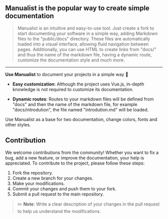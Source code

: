 ## Manualist is the popular way to create simple documentation
> Manualist is an intuitive and easy-to-use tool. Just create a fork to start documenting your software in a simple way, adding Markdown files to the "public/docs" directory. These files are automatically loaded into a visual interface, allowing fluid navigation between pages. Additionally, you can use HTML to create links from "docs/" and thus the name of the markdown file, having a dynamic route, customize the documentation style and much more.

---

**Use Manualist** to document your projects in a simple way 🚀

- **Easy customization**: Although the project uses Vue.js, in-depth knowledge is not required to customize its documentation.

- **Dynamic routes**: Routes to your markdown files will be defined from "docs" and then the name of the markdown file, for example "docs/introdution", the file named "introdution.md" will be loaded.

Use Manualist as a base for two documentation, change colors, fonts and other styles.

## Contribution

We welcome contributions from the community! Whether you want to fix a bug, add a new feature, or improve the documentation, your help is appreciated. To contribute to the project, please follow these steps:

1. Fork the repository.
2. Create a new branch for your changes.
3. Make your modifications.
4. Commit your changes and push them to your fork.
5. Submit a pull request to the main repository.

> ✏️ **Note**: Write a clear description of your changes in the pull request to help us understand the modifications.